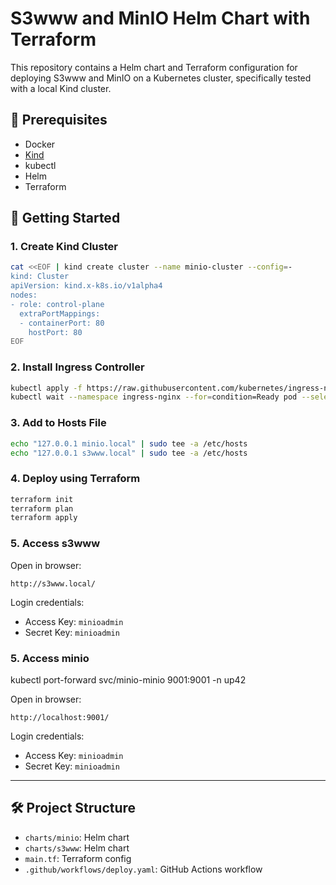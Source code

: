 # S3www and MinIO Helm Chart with Terraform

This repository contains a Helm chart and Terraform configuration for deploying S3www and MinIO on a Kubernetes cluster, specifically tested with a local Kind cluster.

## 🧰 Prerequisites

- Docker
- [Kind](https://kind.sigs.k8s.io/)
- kubectl
- Helm
- Terraform

## 🚀 Getting Started

### 1. Create Kind Cluster

```bash
cat <<EOF | kind create cluster --name minio-cluster --config=-
kind: Cluster
apiVersion: kind.x-k8s.io/v1alpha4
nodes:
- role: control-plane
  extraPortMappings:
  - containerPort: 80
    hostPort: 80
EOF
```

### 2. Install Ingress Controller

```bash
kubectl apply -f https://raw.githubusercontent.com/kubernetes/ingress-nginx/controller-v1.9.4/deploy/static/provider/kind/deploy.yaml
kubectl wait --namespace ingress-nginx --for=condition=Ready pod --selector=app.kubernetes.io/component=controller --timeout=180s
```

### 3. Add to Hosts File

```bash
echo "127.0.0.1 minio.local" | sudo tee -a /etc/hosts
echo "127.0.0.1 s3www.local" | sudo tee -a /etc/hosts
```

### 4. Deploy using Terraform

```bash
terraform init
terraform plan
terraform apply
```

### 5. Access s3www

Open in browser:

```
http://s3www.local/
```

Login credentials:
- Access Key: `minioadmin`
- Secret Key: `minioadmin`


### 5. Access minio

kubectl port-forward svc/minio-minio 9001:9001 -n up42

Open in browser:

```
http://localhost:9001/
```

Login credentials:
- Access Key: `minioadmin`
- Secret Key: `minioadmin`

---

## 🛠️ Project Structure

- `charts/minio`: Helm chart
- `charts/s3www`: Helm chart
- `main.tf`: Terraform config
- `.github/workflows/deploy.yaml`: GitHub Actions workflow

